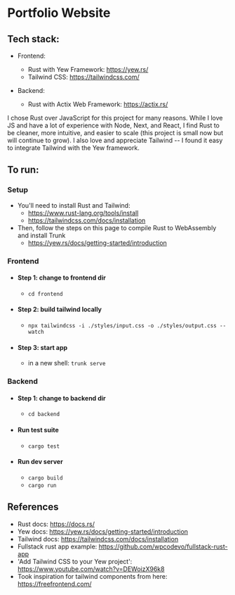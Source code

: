 # Portfolio Website

## Tech stack:
- Frontend:
  - Rust with Yew Framework: https://yew.rs/
  - Tailwind CSS: https://tailwindcss.com/

- Backend:
  - Rust with Actix Web Framework: https://actix.rs/

I chose Rust over JavaScript for this project for many reasons. While I love JS and have a lot of experience with Node, Next, and React, I find Rust to be cleaner, more intuitive, and easier to scale (this project is small now but will continue to grow). I also love and appreciate Tailwind -- I found it easy to integrate Tailwind with the Yew framework.

## To run:

### Setup
- You'll need to install Rust and Tailwind:
  - https://www.rust-lang.org/tools/install
  - https://tailwindcss.com/docs/installation
- Then, follow the steps on this page to compile Rust to WebAssembly and install Trunk
  - https://yew.rs/docs/getting-started/introduction


### Frontend
- #### Step 1: change to frontend dir
  - `cd frontend`

- #### Step 2: build tailwind locally
  - `npx tailwindcss -i ./styles/input.css -o ./styles/output.css --watch`

- #### Step 3: start app
  - in a new shell: `trunk serve`


### Backend
- #### Step 1: change to backend dir
  - `cd backend`

- #### Run test suite
  - `cargo test`

- #### Run dev server
  - `cargo build`
  - `cargo run`


## References
- Rust docs: https://docs.rs/
- Yew docs: https://yew.rs/docs/getting-started/introduction
- Tailwind docs: https://tailwindcss.com/docs/installation
- Fullstack rust app example: https://github.com/wpcodevo/fullstack-rust-app
- 'Add Tailwind CSS to your Yew project': https://www.youtube.com/watch?v=DEWoizX96k8
- Took inspiration for tailwind components from here: https://freefrontend.com/
